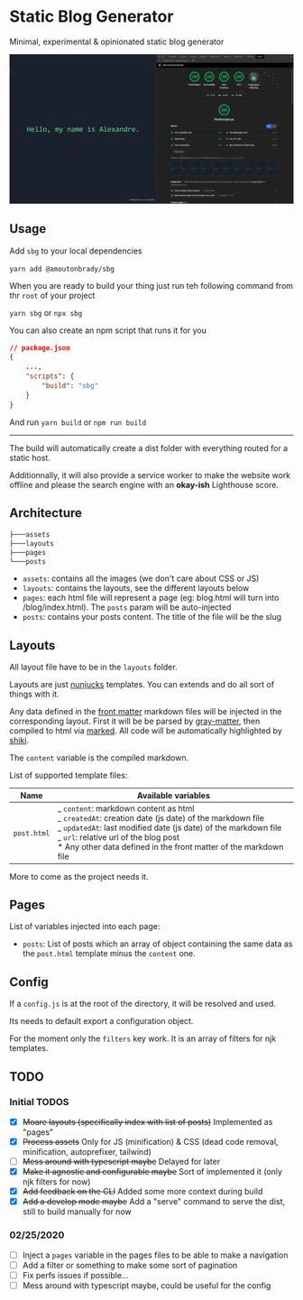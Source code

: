 # Static Blog Generator

Minimal, experimental & opinionated static blog generator

![PWA score 100%](.github/pwa.jpg)

## Usage

Add `sbg` to your local dependencies

`yarn add @amoutonbrady/sbg`

When you are ready to build your thing just run teh following command from thr `root` of your project

`yarn sbg` or `npx sbg`

You can also create an npm script that runs it for you

```json
// package.json
{
	...,
	"scripts": {
		"build": "sbg"
	}
}
```

And run `yarn build` or `npm run build`

---

The build will automatically create a dist folder with everything routed for a static host.

Additionnally, it will also provide a service worker to make the website work offline and please the search engine with an **okay-ish** Lighthouse score.

## Architecture

```
├───assets
├───layouts
├───pages
└───posts
```

-   `assets`: contains all the images (we don't care about CSS or JS)
-   `layouts`: contains the layouts, see the different layouts below
-   `pages`: each html file will represent a page (eg: blog.html will turn into /blog/index.html). The `posts` param will be auto-injected
-   `posts`: contains your posts content. The title of the file will be the slug

## Layouts

All layout file have to be in the `layouts` folder.

Layouts are just [nunjucks](https://mozilla.github.io/) templates. You can extends and do all sort of things with it.

Any data defined in the [front matter](https://jekyllrb.com/docs/front-matter/) markdown files will be injected in the corresponding layout. First it will be be parsed by [gray-matter](https://github.com/jonschlinkert/gray-matter), then compiled to html via [marked](https://marked.js.org/). All code will be automatically highlighted by [shiki](https://github.com/octref/shiki).

The `content` variable is the compiled markdown.

List of supported template files:

| Name        | Available variables                                                                                                                                                                                                                                                                      |
| ----------- | ---------------------------------------------------------------------------------------------------------------------------------------------------------------------------------------------------------------------------------------------------------------------------------------- |
| `post.html` | _ `content`: markdown content as html<br>_ `createdAt`: creation date (js date) of the markdown file<br>_ `updatedAt`: last modified date (js date) of the markdown file<br>_ `url`: relative url of the blog post<br>\* Any other data defined in the front matter of the markdown file |

More to come as the project needs it.

## Pages

List of variables injected into each page:

-   `posts`: List of posts which an array of object containing the same data as the `post.html` template minus the `content` one.

## Config

If a `config.js` is at the root of the directory, it will be resolved and used.

Its needs to default export a configuration object.

For the moment only the `filters` key work. It is an array of filters for njk templates.

## TODO

### Initial TODOS

-   [x] ~~Moare layouts (specifically index with list of posts)~~ Implemented as "pages"
-   [x] ~~Process assets~~ Only for JS (minification) & CSS (dead code removal, minification, autoprefixer, tailwind)
-   [ ] ~~Mess around with typescript maybe~~ Delayed for later
-   [x] ~~Make it agnostic and configurable maybe~~ Sort of implemented it (only njk filters for now)
-   [x] ~~Add feedback on the CLI~~ Added some more context during build
-   [x] ~~Add a develop mode maybe~~ Add a "serve" command to serve the dist, still to build manually for now

### 02/25/2020

-   [ ] Inject a `pages` variable in the pages files to be able to make a navigation
-   [ ] Add a filter or something to make some sort of pagination
-   [ ] Fix perfs issues if possible...
-   [ ] Mess around with typescript maybe, could be useful for the config
